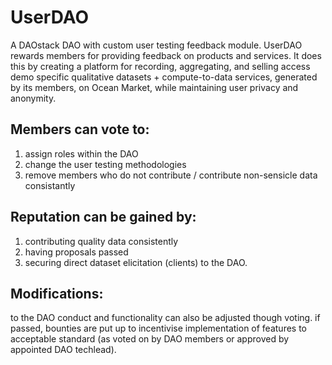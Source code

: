 # UserDAO
A DAOstack DAO with custom user testing feedback module. UserDAO rewards members for providing feedback on products and services. It does this by creating a platform for recording, aggregating, and selling access demo specific qualitative datasets + compute-to-data services, generated by its members, on Ocean Market, while maintaining user privacy and anonymity.

## Members can vote to:
1) assign roles within the DAO 
2) change the user testing methodologies 
3) remove members who do not contribute / contribute non-sensicle data consistantly

## Reputation can be gained by:
1) contributing quality data consistently 
2) having proposals passed 
3) securing direct dataset elicitation (clients) to the DAO. 

## Modifications:
to the DAO conduct and functionality can also be adjusted though voting. if passed, bounties are put up to incentivise implementation of features to acceptable standard (as voted on by DAO members or approved by appointed DAO techlead).
